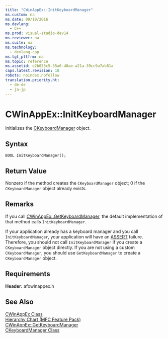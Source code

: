 ```yaml
---
title: "CWinAppEx::InitKeyboardManager"
ms.custom: na
ms.date: 09/19/2016
ms.devlang: 
  - C++
ms.prod: visual-studio-dev14
ms.reviewer: na
ms.suite: na
ms.technology: 
  - devlang-cpp
ms.tgt_pltfrm: na
ms.topic: reference
ms.assetid: e2b055c5-35a6-40ae-a21a-39cc9a7ab81a
caps.latest.revision: 10
robots: noindex,nofollow
translation.priority.ht: 
  - de-de
  - ja-jp
---
```

# CWinAppEx::InitKeyboardManager
Initializes the [CKeyboardManager](../vs140/CKeyboardManager-Class.md) object.  
  
## Syntax  
  
```  
BOOL InitKeyboardManager();  
```  
  
## Return Value  
 Nonzero if the method creates the `CKeyboardManager` object; 0 if the `CKeyboardManager` object already exists.  
  
## Remarks  
 If you call [CWinAppEx::GetKeyboardManager](../vs140/CWinAppEx--GetKeyboardManager.md), the default implementation of that method calls `InitKeyboardManager`.  
  
 If your application already has a keyboard manager and you call `InitKeyboardManager`, your application will have an [ASSERT](../vs140/ASSERT--MFC-.md) failure. Therefore, you should not call `InitKeyboardManager` if you create a `CKeyboardManager` object directly. If you are not using a custom `CKeyboardManager`, you should use `GetKeyboardManager` to create a `CKeyboardManager` object.  
  
## Requirements  
 **Header:** afxwinappex.h  
  
## See Also  
 [CWinAppEx Class](../vs140/CWinAppEx-Class.md)   
 [Hierarchy Chart (MFC Feature Pack)](../vs140/Hierarchy-Chart.md)   
 [CWinAppEx::GetKeyboardManager](../vs140/CWinAppEx--GetKeyboardManager.md)   
 [CKeyboardManager Class](../vs140/CKeyboardManager-Class.md)